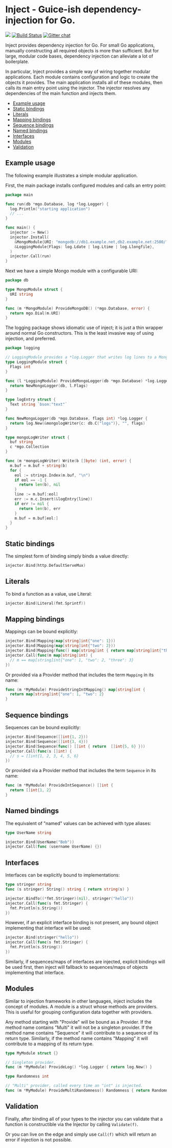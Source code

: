 # Inject - Guice-ish dependency-injection for Go.
[![](https://godoc.org/github.com/alecthomas/inject?status.svg)](http://godoc.org/github.com/alecthomas/inject) [![Build Status](https://travis-ci.org/alecthomas/inject.png)](https://travis-ci.org/alecthomas/inject) [![Gitter chat](https://badges.gitter.im/alecthomas.png)](https://gitter.im/alecthomas/Lobby)

Inject provides dependency injection for Go. For small Go applications,
manually constructing all required objects is more than sufficient. But for
large, modular code bases, dependency injection can alleviate a lot of
boilerplate.

In particular, Inject provides a simple way of wiring together modular
applications. Each module contains configuration and logic to create the
objects it provides. The main application installs all of these modules, then
calls its main entry point using the injector. The injector resolves any
dependencies of the main function and injects them.

<!-- MarkdownTOC -->

- [Example usage](#example-usage)
- [Static bindings](#static-bindings)
- [Literals](#literals)
- [Mapping bindings](#mapping-bindings)
- [Sequence bindings](#sequence-bindings)
- [Named bindings](#named-bindings)
- [Interfaces](#interfaces)
- [Modules](#modules)
- [Validation](#validation)

<!-- /MarkdownTOC -->

## Example usage

The following example illustrates a simple modular application.

First, the main package installs configured modules and calls an entry point:

```go
package main

func run(db *mgo.Database, log *log.Logger) {
  log.Println("starting application")
  // ...
}

func main() {
  injector := New()
  injector.Install(
    &MongoModule{URI: "mongodb://db1.example.net,db2.example.net:2500/?replicaSet=test&connectTimeoutMS=300000"""},
    &LoggingModule{Flags: log.Ldate | log.Ltime | log.Llongfile},
  )
  injector.Call(run)
}
```

Next we have a simple Mongo module with a configurable URI:

```go
package db

type MongoModule struct {
  URI string
}

func (m *MongoModule) ProvideMongoDB() (*mgo.Database, error) {
  return mgo.Dial(m.URI)
}
```

The logging package shows idiomatic use of inject; it is just a thin wrapper
around normal Go constructors. This is the least invasive way of using
injection, and preferred.

```go
package logging

// LoggingModule provides a *log.Logger that writes log lines to a Mongo collection.
type LoggingModule struct {
  Flags int
}

func (l *LoggingModule) ProvideMongoLogger(db *mgo.Database) *log.Logger {
  return NewMongoLogger(db, l.Flags)
}

type logEntry struct {
  Text string `bson:"text"`
}

func NewMongoLogger(db *mgo.Database, flags int) *log.Logger {
  return log.New(&mongologWriter{c: db.C("logs")}, "", flags)
}

type mongoLogWriter struct {
  buf string
  c *mgo.Collection
}

func (m *mongoLogWriter) Write(b []byte) (int, error) {
  m.buf = m.buf + string(b)
  for {
    eol := strings.Index(m.buf, "\n")
    if eol == -1 {
      return len(b), nil
    }
    line := m.buf[:eol]
    err := m.c.Insert(&logEntry{line})
    if err != nil {
      return len(b), err
    }
    m.buf = m.buf[eol:]
  }
}
```

## Static bindings

The simplest form of binding simply binds a value directly:

```go
injector.Bind(http.DefaultServeMux)
```

## Literals

To bind a function as a value, use Literal:

```go
injector.Bind(Literal(fmt.Sprintf))
```

## Mapping bindings

Mappings can be bound explicitly:

```go
injector.Bind(Mapping(map[string]int{"one": 1}))
injector.Bind(Mapping(map[string]int{"two": 2}))
injector.Bind(Mapping(func() map[string]int { return map[string]int{"three": 3} }))
injector.Call(func(m map[string]int) {
  // m == map[string]int{"one": 1, "two": 2, "three": 3}
})
```

Or provided via a Provider method that includes the term `Mapping` in its name:

```go
func (m *MyModule) ProvideStringIntMapping() map[string]int {
  return map[string]int{"one": 1, "two": 2}
}
```

## Sequence bindings

Sequences can be bound explicitly:

```go
injector.Bind(Sequence([]int{1, 2}))
injector.Bind(Sequence([]int{3, 4}))
injector.Bind(Sequence(func() []int { return  []int{5, 6} }))
injector.Call(func(s []int) {
  // s = []int{1, 2, 3, 4, 5, 6}
})
```

Or provided via a Provider method that includes the term `Sequence` in its name:

```go
func (m *MyModule) ProvideIntSequence() []int {
  return []int{1, 2}
}
```

## Named bindings

The equivalent of "named" values can be achieved with type aliases:

```go
type UserName string

injector.Bind(UserName("Bob"))
injector.Call(func (username UserName) {})
```

## Interfaces

Interfaces can be explicitly bound to implementations:

```go
type stringer string
func (s stringer) String() string { return string(s) }

injector.BindTo((*fmt.Stringer)(nil), stringer("hello"))
injector.Call(func(s fmt.Stringer) {
  fmt.Println(s.String())
})
```

However, if an explicit interface binding is not present, any bound object
implementing that interface will be used:

```go
injector.Bind(stringer("hello"))
injector.Call(func(s fmt.Stringer) {
  fmt.Println(s.String())
})
```

Similarly, if sequences/maps of interfaces are injected, explicit bindings
will be used first, then inject will fallback to sequences/maps of objects
implementing that interface.

## Modules

Similar to injection frameworks in other languages, inject includes the
concept of modules. A module is a struct whose methods are providers. This is
useful for grouping configuration data together with providers.

Any method starting with "Provide" will be bound as a Provider. If the method
name contains "Multi" it will not be a singleton provider. If the method name
contains "Sequence" it will contribute to a sequence of its return type.
Similarly, if the method name contains "Mapping" it will contribute to a
mapping of its return type.

```go
type MyModule struct {}

// Singleton provider.
func (m *MyModule) ProvideLog() *log.Logger { return log.New() }

type Randomness int

// "Multi" provider, called every time an "int" is injected.
func (m *MyModule) ProvideMultiRandomness() Randomness { return Randomness(rand.Int()) }
```

## Validation

Finally, after binding all of your types to the injector you can validate that
a function is constructible via the Injector by calling `Validate(f)`.

Or you can live on the edge and simply use `Call(f)` which will return an
error if injection is not possible.

